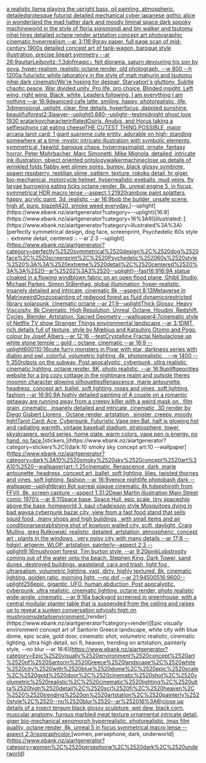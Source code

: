 [a realistic llama playing the upright bass, oil painting, atmospheric, detailed](https://www.ebank.nz/aiartgenerator?category=a%2520realistic%2520llama%2520playing%2520the%2520upright%2520bass%2C%2520oil%2520painting%2C%2520atmospheric%2C%2520detailed)[grotesque futurist detailed mechanical cyber japanese gothic alice in wonderland the mad hatter dark and moody liminal space dark spooky machineworld in the style of floria sigismondi and tim walker and tsutomu nihei hires detailed octane render artstation concept art photographic cinematic hyperrealism --ar 3:1](https://www.ebank.nz/aiartgenerator?category=grotesque%2520futurist%2520detailed%2520mechanical%2520cyber%2520japanese%2520gothic%2520alice%2520in%2520wonderland%2520the%2520mad%2520hatter%2520dark%2520and%2520moody%2520liminal%2520space%2520dark%2520spooky%2520machineworld%2520in%2520the%2520style%2520of%2520floria%2520sigismondi%2520and%2520tim%2520walker%2520and%2520tsutomu%2520nihei%2520hires%2520detailed%2520octane%2520render%2520artstation%2520concept%2520art%2520photographic%2520cinematic%2520hyperrealism%2520--ar%25203%3A1)[16:9](https://www.ebank.nz/aiartgenerator?category=16%3A9)[gray paper, full page scan of mid-century 1900s detailed concept art of tank-wagon, baroque style illustration, precise lineart symmetry --ar 26:9](https://www.ebank.nz/aiartgenerator?category=gray%2520paper%2C%2520full%2520page%2520scan%2520of%2520mid-century%25201900s%2520detailed%2520concept%2520art%2520of%2520tank-wagon%2C%2520baroque%2520style%2520illustration%2C%2520precise%2520lineart%2520symmetry%2520--ar%252026%3A9)[guitar](https://www.ebank.nz/aiartgenerator?category=guitar)[Leibovitz::1.3](https://www.ebank.nz/aiartgenerator?category=Leibovitz%3A%3A1.3)[dof](https://www.ebank.nz/aiartgenerator?category=dof)[magic」](https://www.ebank.nz/aiartgenerator?category=magic%E3%80%8D)[felt diorama, saturn devouring his son by goya, hyper-realism, realistic octane render, old photograph, --w 800 --h 1200](https://www.ebank.nz/aiartgenerator?category=felt%2520diorama%2C%2520saturn%2520devouring%2520his%2520son%2520by%2520goya%2C%2520hyper-realism%2C%2520realistic%2520octane%2520render%2C%2520old%2520photograph%2C%2520--w%2520800%2520--h%25201200)[a futuristic white laboratory in the style of matt mahurin and tsutomu nihei dark cinematic](https://www.ebank.nz/aiartgenerator?category=a%2520futuristic%2520white%2520laboratory%2520in%2520the%2520style%2520of%2520matt%2520mahurin%2520and%2520tsutomu%2520nihei%2520dark%2520cinematic)[We're hoping for despair, Starvation's gluttony, Subtle chaotic peace, War divided unity, Pro life, pro choice, Blinded insight, Left wing, right wing, Black, white, Leaders following,  I am everything I am nothing —ar 16:9](https://www.ebank.nz/aiartgenerator?category=We%27re%2520hoping%2520for%2520despair%2C%2520Starvation%27s%2520gluttony%2C%2520Subtle%2520chaotic%2520peace%2C%2520War%2520divided%2520unity%2C%2520Pro%2520life%2C%2520pro%2520choice%2C%2520Blinded%2520insight%2C%2520Left%2520wing%2C%2520right%2520wing%2C%2520Black%2C%2520white%2C%2520Leaders%2520following%2C%2520%2520I%2520am%2520everything%2520I%2520am%2520nothing%2520%E2%80%94ar%252016%3A9)[dean](https://www.ebank.nz/aiartgenerator?category=dean)[iced cafe latte, smiling, happy, photorealistic, life, 3dimensional, uplight, clear, fine details, hyperfocus, dappled sunshine, beautiful](https://www.ebank.nz/aiartgenerator?category=iced%2520cafe%2520latte%2C%2520smiling%2C%2520happy%2C%2520photorealistic%2C%2520life%2C%25203dimensional%2C%2520uplight%2C%2520clear%2C%2520fine%2520details%2C%2520hyperfocus%2C%2520dappled%2520sunshine%2C%2520beautiful)[forest](https://www.ebank.nz/aiartgenerator?category=forest)[2:3](https://www.ebank.nz/aiartgenerator?category=2%3A3)[lawyer](https://www.ebank.nz/aiartgenerator?category=lawyer)[--uplight](https://www.ebank.nz/aiartgenerator?category=--uplight)[0.6](https://www.ebank.nz/aiartgenerator?category=0.6)[80](https://www.ebank.nz/aiartgenerator?category=80)[--uplight](https://www.ebank.nz/aiartgenerator?category=--uplight)[--test](https://www.ebank.nz/aiartgenerator?category=--test)[midnight ghost love 1930 era](https://www.ebank.nz/aiartgenerator?category=midnight%2520ghost%2520love%25201930%2520era)[tarkov](https://www.ebank.nz/aiartgenerator?category=tarkov)[character](https://www.ebank.nz/aiartgenerator?category=character)[inflated](https://www.ebank.nz/aiartgenerator?category=inflated)[Osiris, Anubis, and Horus taking a selfie](https://www.ebank.nz/aiartgenerator?category=Osiris%2C%2520Anubis%2C%2520and%2520Horus%2520taking%2520a%2520selfie)[sphynx cat eating cheese](https://www.ebank.nz/aiartgenerator?category=sphynx%2520cat%2520eating%2520cheese)[THE CUTEST THING POSSIBLE, major arcana tarot card; 1 giant supreme cute entity, adorable on high; standing somewhere at a time; mystic intricate illustration with symbolic elements, symmetrical, faewild, baroque chaos, hypermaximalist, ornate, fantasy horror, Peter Mohrbacher, Marc Simonetti, Mike Mignola, detailed, intricate ink illustration, object oriented ontology](https://www.ebank.nz/aiartgenerator?category=THE%2520CUTEST%2520THING%2520POSSIBLE%2C%2520major%2520arcana%2520tarot%2520card%3B%25201%2520giant%2520supreme%2520cute%2520entity%2C%2520adorable%2520on%2520high%3B%2520standing%2520somewhere%2520at%2520a%2520time%3B%2520mystic%2520intricate%2520illustration%2520with%2520symbolic%2520elements%2C%2520symmetrical%2C%2520faewild%2C%2520baroque%2520chaos%2C%2520hypermaximalist%2C%2520ornate%2C%2520fantasy%2520horror%2C%2520Peter%2520Mohrbacher%2C%2520Marc%2520Simonetti%2C%2520Mike%2520Mignola%2C%2520detailed%2C%2520intricate%2520ink%2520illustration%2C%2520object%2520oriented%2520ontology)[walker](https://www.ebank.nz/aiartgenerator?category=walker)[machine](https://www.ebank.nz/aiartgenerator?category=machine)[close up details of wrinkled folds flabby wet slimey pores, bumpy, black glossy symbiote, spawn respberry, reptilian slime, pattern, texture, rokoko detail, hr giger, bio-mechanical, motorcycle helmet, hyperrealistic eyeballs, mud veins, fly larvae burrowing eating ticks octane render, 8k, unreal engine 5, in focus, symmetrical HDR macro lense --aspect 1:2](https://www.ebank.nz/aiartgenerator?category=close%2520up%2520details%2520of%2520wrinkled%2520folds%2520flabby%2520wet%2520slimey%2520pores%2C%2520bumpy%2C%2520black%2520glossy%2520symbiote%2C%2520spawn%2520respberry%2C%2520reptilian%2520slime%2C%2520pattern%2C%2520texture%2C%2520rokoko%2520detail%2C%2520hr%2520giger%2C%2520bio-mechanical%2C%2520motorcycle%2520helmet%2C%2520hyperrealistic%2520eyeballs%2C%2520mud%2520veins%2C%2520fly%2520larvae%2520burrowing%2520eating%2520ticks%2520octane%2520render%2C%25208k%2C%2520unreal%2520engine%25205%2C%2520in%2520focus%2C%2520symmetrical%2520HDR%2520macro%2520lense%2520--aspect%25201%3A2)[1920](https://www.ebank.nz/aiartgenerator?category=1920)[rainbow paint splatters, happy, acrylic paint, 3d, realistic --ar 16:9](https://www.ebank.nz/aiartgenerator?category=rainbow%2520paint%2520splatters%2C%2520happy%2C%2520acrylic%2520paint%2C%25203d%2C%2520realistic%2520--ar%252016%3A9)[bob the builder, unsafe scene. high af. purp. blazeit420. smoke weed everyday.](https://www.ebank.nz/aiartgenerator?category=bob%2520the%2520builder%2C%2520unsafe%2520scene.%2520high%2520af.%2520purp.%2520blazeit420.%2520smoke%2520weed%2520everyday.)[--uplight](https://www.ebank.nz/aiartgenerator?category=--uplight)[16:9](https://www.ebank.nz/aiartgenerator?category=16%3A9)[illustrated::](https://www.ebank.nz/aiartgenerator?category=illustrated%3A%3A)[perfectly symmetrical design, dog face, screenprint, Psychedelic 60s style :: extreme detail, centered :: --ar 2:3 --uplight](https://www.ebank.nz/aiartgenerator?category=perfectly%2520symmetrical%2520design%2C%2520dog%2520face%2C%2520screenprint%2C%2520Psychedelic%252060s%2520style%2520%3A%3A%2520extreme%2520detail%2C%2520centered%2520%3A%3A%2520--ar%25202%3A3%2520--uplight)[--fast](https://www.ebank.nz/aiartgenerator?category=--fast)[16:9](https://www.ebank.nz/aiartgenerator?category=16%3A9)[16:9](https://www.ebank.nz/aiartgenerator?category=16%3A9)[A statue cloaked in a flowing windblown fabric on an open flood plane, Ghibli Studio, Michael Parkes, Simon Stålenhag, global illumination, hyper-realistic, insanely detailed and intricate, cinematic 8k --aspect 8:13](https://www.ebank.nz/aiartgenerator?category=A%2520statue%2520cloaked%2520in%2520a%2520flowing%2520windblown%2520fabric%2520on%2520an%2520open%2520flood%2520plane%2C%2520Ghibli%2520Studio%2C%2520Michael%2520Parkes%2C%2520Simon%2520St%C3%A5lenhag%2C%2520global%2520illumination%2C%2520hyper-realistic%2C%2520insanely%2520detailed%2520and%2520intricate%2C%2520cinematic%25208k%2520--aspect%25208%3A13)[Metaverse in Matrix](https://www.ebank.nz/aiartgenerator?category=Metaverse%2520in%2520Matrix)[weird](https://www.ebank.nz/aiartgenerator?category=weird)[Orozco](https://www.ebank.nz/aiartgenerator?category=Orozco)[painting of redwood forest as fluid dynamics](https://www.ebank.nz/aiartgenerator?category=painting%2520of%2520redwood%2520forest%2520as%2520fluid%2520dynamics)[restricted library solarpunk, cinematic octane --ar 21:9](https://www.ebank.nz/aiartgenerator?category=restricted%2520library%2520solarpunk%2C%2520cinematic%2520octane%2520--ar%252021%3A9)[--uplight](https://www.ebank.nz/aiartgenerator?category=--uplight)[Thick Glossy, Heavy Viscoisity, 8k Cinematic, High Resolution, Unreal, Octane, Houdini, Redshift, Cycles, Blender, Artstation, Sacred Geometry --wallpaper](https://www.ebank.nz/aiartgenerator?category=Thick%2520Glossy%2C%2520Heavy%2520Viscoisity%2C%25208k%2520Cinematic%2C%2520High%2520Resolution%2C%2520Unreal%2C%2520Octane%2C%2520Houdini%2C%2520Redshift%2C%2520Cycles%2C%2520Blender%2C%2520Artstation%2C%2520Sacred%2520Geometry%2520--wallpaper)[4:7](https://www.ebank.nz/aiartgenerator?category=4%3A7)[cinematic style of Netflix TV show Stranger Things environmental landscape --ar 3:1](https://www.ebank.nz/aiartgenerator?category=cinematic%2520style%2520of%2520Netflix%2520TV%2520show%2520Stranger%2520Things%2520environmental%2520landscape%2520--ar%25203%3A1)[DMT,  rich details full of texture, style by Mœbius and Katsuhiro Otomo and Pogo, colour by Josef Albers --ar 12:16 --test](https://www.ebank.nz/aiartgenerator?category=DMT%2C%2520%2520rich%2520details%2520full%2520of%2520texture%2C%2520style%2520by%2520M%C5%93bius%2520and%2520Katsuhiro%2520Otomo%2520and%2520Pogo%2C%2520colour%2520by%2520Josef%2520Albers%2520--ar%252012%3A16%2520--test)[Crystalline Fractal Nebula](https://www.ebank.nz/aiartgenerator?category=Crystalline%2520Fractal%2520Nebula)[close up white stone temple :: gold :: octane, cinematic --ar 16:9 --uplight](https://www.ebank.nz/aiartgenerator?category=close%2520up%2520white%2520stone%2520temple%2520%3A%3A%2520gold%2520%3A%3A%2520octane%2C%2520cinematic%2520--ar%252016%3A9%2520--uplight)[600](https://www.ebank.nz/aiartgenerator?category=600)[1](https://www.ebank.nz/aiartgenerator?category=1)[10:16](https://www.ebank.nz/aiartgenerator?category=10%3A16)[cute furry monsters in Pixar with star, darkness series with diablo and owl, colorful, volumetric lighting, 4k, photorealistic, , --w 1400 --h 350](https://www.ebank.nz/aiartgenerator?category=cute%2520furry%2520monsters%2520in%2520Pixar%2520with%2520star%2C%2520darkness%2520series%2520with%2520diablo%2520and%2520owl%2C%2520colorful%2C%2520volumetric%2520lighting%2C%25204k%2C%2520photorealistic%2C%2520%2C%2520--w%25201400%2520--h%2520350)[robots on the subway, Post apocalyptic, cyberpunk, ultra realistic, cinematic lighting, octane render, 8K, photo realistic,  --ar 16:9](https://www.ebank.nz/aiartgenerator?category=robots%2520on%2520the%2520subway%2C%2520Post%2520apocalyptic%2C%2520cyberpunk%2C%2520ultra%2520realistic%2C%2520cinematic%2520lighting%2C%2520octane%2520render%2C%25208K%2C%2520photo%2520realistic%2C%2520%2520--ar%252016%3A9)[uplift](https://www.ebank.nz/aiartgenerator?category=uplift)[geocities website for a big cozy cottage in the nightmare realm and outside theres moomin character glowing silhouettes](https://www.ebank.nz/aiartgenerator?category=geocities%2520website%2520for%2520a%2520big%2520cozy%2520cottage%2520in%2520the%2520nightmare%2520realm%2520and%2520outside%2520theres%2520moomin%2520character%2520glowing%2520silhouettes)[Renascence, marie antounette, headress, concept art, ballet, soft lighting, roses and vines, soft lighting, fashion --ar 16:9](https://www.ebank.nz/aiartgenerator?category=Renascence%2C%2520marie%2520antounette%2C%2520headress%2C%2520concept%2520art%2C%2520ballet%2C%2520soft%2520lighting%2C%2520roses%2520and%2520vines%2C%2520soft%2520lighting%2C%2520fashion%2520--ar%252016%3A9)[0.9](https://www.ebank.nz/aiartgenerator?category=0.9)[A highly detailed painting of A couple on a romantic getaway are running away from a creepy killer with a weird mask on  , film grain, cinematic , insanely detailed and intricate, cinematic, 3D render by Diego Gisbert Llorens , Octane render, artstation , sinister, creepy, moody light](https://www.ebank.nz/aiartgenerator?category=A%2520highly%2520detailed%2520painting%2520of%2520A%2520couple%2520on%2520a%2520romantic%2520getaway%2520are%2520running%2520away%2520from%2520a%2520creepy%2520killer%2520with%2520a%2520weird%2520mask%2520on%2520%2520%2C%2520film%2520grain%2C%2520cinematic%2520%2C%2520insanely%2520detailed%2520and%2520intricate%2C%2520cinematic%2C%25203D%2520render%2520by%2520Diego%2520Gisbert%2520Llorens%2520%2C%2520Octane%2520render%2C%2520artstation%2520%2C%2520sinister%2C%2520creepy%2C%2520moody%2520light)[Tarot Card: Ace, Cyberpunk. Futuristic Vape pen Bat, half is glowing hot and radiating warmth. vintage baseball stadium, stratosphere, tower, skyskrapers. world series, home plate. warm colors. vape pen is energy. no hand. no face.](https://www.ebank.nz/aiartgenerator?category=Tarot%2520Card%3A%2520Ace%2C%2520Cyberpunk.%2520Futuristic%2520Vape%2520pen%2520Bat%2C%2520half%2520is%2520glowing%2520hot%2520and%2520radiating%2520warmth.%2520vintage%2520baseball%2520stadium%2C%2520stratosphere%2C%2520tower%2C%2520skyskrapers.%2520world%2520series%2C%2520home%2520plate.%2520warm%2520colors.%2520vape%2520pen%2520is%2520energy.%2520no%2520hand.%2520no%2520face.)[stickers,](https://www.ebank.nz/aiartgenerator?category=stickers%2C)[dark:10 smoky sky concept art:10 --wallpaper](https://www.ebank.nz/aiartgenerator?category=dark%3A10%2520smoky%2520sky%2520concept%2520art%3A10%2520--wallpaper)[art::1.25](https://www.ebank.nz/aiartgenerator?category=art%3A%3A1.25)[cinematic, Renascence, dark, marie antounette, headress, concept art, ballet, soft lighting, lilies, twisted thornes and vines, soft lighting, fashion --ar 16:9](https://www.ebank.nz/aiartgenerator?category=cinematic%2C%2520Renascence%2C%2520dark%2C%2520marie%2520antounette%2C%2520headress%2C%2520concept%2520art%2C%2520ballet%2C%2520soft%2520lighting%2C%2520lilies%2C%2520twisted%2520thornes%2520and%2520vines%2C%2520soft%2520lighting%2C%2520fashion%2520--ar%252016%3A9)[venice nightlife photobash dark --wallpaper](https://www.ebank.nz/aiartgenerator?category=venice%2520nightlife%2520photobash%2520dark%2520--wallpaper)[--uplight](https://www.ebank.nz/aiartgenerator?category=--uplight)[brain Rot surreal plague cinematic 4k hd](https://www.ebank.nz/aiartgenerator?category=brain%2520Rot%2520surreal%2520plague%2520cinematic%25204k%2520hd)[sephiroth from FFVII, 8k, screen capture --aspect 1:3](https://www.ebank.nz/aiartgenerator?category=sephiroth%2520from%2520FFVII%2C%25208k%2C%2520screen%2520capture%2520--aspect%25201%3A3)[1:2](https://www.ebank.nz/aiartgenerator?category=1%3A2)[Dean Martin illustration Main Street comic 1970’s --ar 8:11](https://www.ebank.nz/aiartgenerator?category=Dean%2520Martin%2520illustration%2520Main%2520Street%2520comic%25201970%E2%80%99s%2520--ar%25208%3A11)[Space base, Space Hull, epic scale, tiny spaceship above the base, homeworld 3, paul chadeisson style,](https://www.ebank.nz/aiartgenerator?category=Space%2520base%2C%2520Space%2520Hull%2C%2520epic%2520scale%2C%2520tiny%2520spaceship%2520above%2520the%2520base%2C%2520homeworld%25203%2C%2520paul%2520chadeisson%2520style%2C)[Mosquitoes dying in bad ways](https://www.ebank.nz/aiartgenerator?category=Mosquitoes%2520dying%2520in%2520bad%2520ways)[a cyberpunk bazar city ,view from a fast food stand that sells squid food,  ,many shops and high buildings , with small items and air conditionarsestablishing shot of kowloon walled city, scifi, daylight, Craig Mullins, greg Rutkowski, realistic, detailed, artstation, atmospheric, concept art : plants in the windows , very noisy city with many details --ar 17:8 --hd](https://www.ebank.nz/aiartgenerator?category=a%2520cyberpunk%2520bazar%2520city%2520%2Cview%2520from%2520a%2520fast%2520food%2520stand%2520that%2520sells%2520squid%2520food%2C%2520%2520%2Cmany%2520shops%2520and%2520high%2520buildings%2520%2C%2520with%2520small%2520items%2520and%2520air%2520conditionarsestablishing%2520shot%2520of%2520kowloon%2520walled%2520city%2C%2520scifi%2C%2520daylight%2C%2520Craig%2520Mullins%2C%2520greg%2520Rutkowski%2C%2520realistic%2C%2520detailed%2C%2520artstation%2C%2520atmospheric%2C%2520concept%2520art%2520%3A%2520plants%2520in%2520the%2520windows%2520%2C%2520very%2520noisy%2520city%2520with%2520many%2520details%2520--ar%252017%3A8%2520--hd)[girl, artgerm, WLOP, artstation,  painterly--aspect 2:3 --uplight](https://www.ebank.nz/aiartgenerator?category=girl%2C%2520artgerm%2C%2520WLOP%2C%2520artstation%2C%2520%2520painterly--aspect%25202%3A3%2520--uplight)[9:16](https://www.ebank.nz/aiartgenerator?category=9%3A16)[mushroom forest, Tim burton style, --ar 9:20](https://www.ebank.nz/aiartgenerator?category=mushroom%2520forest%2C%2520Tim%2520burton%2520style%2C%2520--ar%25209%3A20)[pink](https://www.ebank.nz/aiartgenerator?category=pink)[Lobstrosity coming out of the water onto the beach. Stephen King, Dark Tower, sand dunes, destroyed buildings, wasteland, cars and trash, light fog , ultrarealism, volumetric lighting, vast, dirty, highly textured, 8k, cinematic lighting, golden ratio, morning light, —no dof —ar 21:9](https://www.ebank.nz/aiartgenerator?category=Lobstrosity%2520coming%2520out%2520of%2520the%2520water%2520onto%2520the%2520beach.%2520Stephen%2520King%2C%2520Dark%2520Tower%2C%2520sand%2520dunes%2C%2520destroyed%2520buildings%2C%2520wasteland%2C%2520cars%2520and%2520trash%2C%2520light%2520fog%2520%2C%2520ultrarealism%2C%2520volumetric%2520lighting%2C%2520vast%2C%2520dirty%2C%2520highly%2520textured%2C%25208k%2C%2520cinematic%2520lighting%2C%2520golden%2520ratio%2C%2520morning%2520light%2C%2520%E2%80%94no%2520dof%2520%E2%80%94ar%252021%3A9)[4500](https://www.ebank.nz/aiartgenerator?category=4500)[5](https://www.ebank.nz/aiartgenerator?category=5)[16:9](https://www.ebank.nz/aiartgenerator?category=16%3A9)[600](https://www.ebank.nz/aiartgenerator?category=600)[--uplight](https://www.ebank.nz/aiartgenerator?category=--uplight)[256](https://www.ebank.nz/aiartgenerator?category=256)[epic, gigantic, UFO, human abduction, Post apocalyptic, cyberpunk, ultra realistic, cinematic lighting, octane render, photo realistic wide-angle, cinematic, --ar 9:16](https://www.ebank.nz/aiartgenerator?category=epic%2C%2520gigantic%2C%2520UFO%2C%2520human%2520abduction%2C%2520Post%2520apocalyptic%2C%2520cyberpunk%2C%2520ultra%2520realistic%2C%2520cinematic%2520lighting%2C%2520octane%2520render%2C%2520photo%2520realistic%2520wide-angle%2C%2520cinematic%2C%2520--ar%25209%3A16)[a backyard screened in greenhouse, with a central modular planter table that is suspended from the ceiling and raises up to reveal a sunken conversation pit](https://www.ebank.nz/aiartgenerator?category=a%2520backyard%2520screened%2520in%2520greenhouse%2C%2520with%2520a%2520central%2520modular%2520planter%2520table%2520that%2520is%2520suspended%2520from%2520the%2520ceiling%2520and%2520raises%2520up%2520to%2520reveal%2520a%2520sunken%2520conversation%2520pit)[yoshi high on mushrooms](https://www.ebank.nz/aiartgenerator?category=yoshi%2520high%2520on%2520mushrooms)[details](https://www.ebank.nz/aiartgenerator?category=details)[environment.](https://www.ebank.nz/aiartgenerator?category=environment.)[render](https://www.ebank.nz/aiartgenerator?category=render)[Epic visually environment concept art of Santorin Greece landscape, white city with blue dome, epic scale, gold door, cinematic shot, volumetric realistic, cinematic lighting, ultra high detail, sci fi, heaven,  trending on artstation, painterly style, --no blur --ar 16:6](https://www.ebank.nz/aiartgenerator?category=Epic%2520visually%2520environment%2520concept%2520art%2520of%2520Santorin%2520Greece%2520landscape%2C%2520white%2520city%2520with%2520blue%2520dome%2C%2520epic%2520scale%2C%2520gold%2520door%2C%2520cinematic%2520shot%2C%2520volumetric%2520realistic%2C%2520cinematic%2520lighting%2C%2520ultra%2520high%2520detail%2C%2520sci%2520fi%2C%2520heaven%2C%2520%2520trending%2520on%2520artstation%2C%2520painterly%2520style%2C%2520--no%2520blur%2520--ar%252016%3A6)[close up details of a insect tergum black glossy sculpture, wet dew, black corn, muscular anatomy, fungus marbled meat texture ornamental intricate detail, giger bio-mechanical xenomorph hyperrealistic, photorealistic, imax film quality, octane render, 8k, unreal 5 in focus symmetrical macro lense --aspect 2:3](https://www.ebank.nz/aiartgenerator?category=close%2520up%2520details%2520of%2520a%2520insect%2520tergum%2520black%2520glossy%2520sculpture%2C%2520wet%2520dew%2C%2520black%2520corn%2C%2520muscular%2520anatomy%2C%2520fungus%2520marbled%2520meat%2520texture%2520ornamental%2520intricate%2520detail%2C%2520giger%2520bio-mechanical%2520xenomorph%2520hyperrealistic%2C%2520photorealistic%2C%2520imax%2520film%2520quality%2C%2520octane%2520render%2C%25208k%2C%2520unreal%25205%2520in%2520focus%2520symmetrical%2520macro%2520lense%2520--aspect%25202%3A3)[risograph](https://www.ebank.nz/aiartgenerator?category=risograph)[color.](https://www.ebank.nz/aiartgenerator?category=color.)[women, persephone, dark, underworld](https://www.ebank.nz/aiartgenerator?category=women%2C%2520persephone%2C%2520dark%2C%2520underworld)